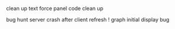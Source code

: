 clean up text
force panel code clean up

bug hunt
    server crash after client refresh !
    graph initial display bug